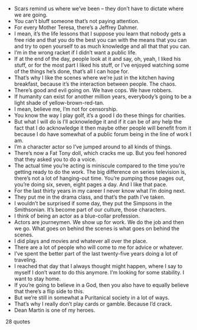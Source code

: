  - Scars remind us where we’ve been – they don’t have to dictate where we are going.
 - You can’t bluff someone that’s not paying attention.
 - For every Mother Teresa, there’s a Jeffrey Dahmer.
 - I mean, it’s the life lessons that I suppose you learn that nobody gets a free ride and that you do the best you can with the means that you can and try to open yourself to as much knowledge and all that that you can.
 - I’m in the wrong racket if I didn’t want a public life.
 - If at the end of the day, people look at it and say, oh, yeah, I liked his stuff, or for the most part I liked his stuff, or I’ve enjoyed watching some of the things he’s done, that’s all I can hope for.
 - That’s why I like the scenes where we’re just in the kitchen having breakfast, because it’s the interaction between people. The chaos.
 - There’s good and evil going on. We have cops. We have robbers.
 - If humanity can exist for another million years, everybody’s going to be a light shade of yellow-brown-red-tan.
 - I mean, believe me, I’m not for censorship.
 - You know the way I play golf, it’s a good I do these things for charities.
 - But what I will do is I’ll acknowledge it and if it can be of any help the fact that I do acknowledge it then maybe other people will benefit from it because I do have somewhat of a public forum being in the line of work I am.
 - I’m a character actor so I’ve jumped around to all kinds of things.
 - There’s now a Fat Tony doll, which cracks me up. But you feel honored that they asked you to do a voice.
 - The actual time you’re acting is miniscule compared to the time you’re getting ready to do the work. The big difference on series television is, there’s not a lot of hanging-out time. You’re pumping those pages out, you’re doing six, seven, eight pages a day. And I like that pace.
 - For the last thirty years in my career I never know what I’m doing next.
 - They put me in the drama class, and that’s the path I’ve taken.
 - I wouldn’t be surprised if some day, they put the Simpsons in the Smithsonian. It’s become part of our culture, those characters.
 - I think of being an actor as a blue-collar profession.
 - Actors are journeymen. We show up for work. We do the job and then we go. What goes on behind the scenes is what goes on behind the scenes.
 - I did plays and movies and whatever all over the place.
 - There are a lot of people who will come to me for advice or whatever.
 - I’ve spent the better part of the last twenty-five years doing a lot of traveling.
 - I reached that day that I always thought might happen, where I say to myself I don’t want to do this anymore. I’m looking for some stability. I want to stay home.
 - If you’re going to believe in a God, then you also have to equally believe that there’s a flip side to this.
 - But we’re still in somewhat a Puritanical society in a lot of ways.
 - That’s why I really don’t play cards or gamble. Because I’d crack.
 - Dean Martin is one of my heroes.

28 quotes